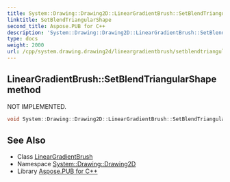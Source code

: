 ```yaml
---
title: System::Drawing::Drawing2D::LinearGradientBrush::SetBlendTriangularShape method
linktitle: SetBlendTriangularShape
second_title: Aspose.PUB for C++
description: 'System::Drawing::Drawing2D::LinearGradientBrush::SetBlendTriangularShape method. NOT IMPLEMENTED in C++.'
type: docs
weight: 2000
url: /cpp/system.drawing.drawing2d/lineargradientbrush/setblendtriangularshape/
---
```

## LinearGradientBrush::SetBlendTriangularShape method


NOT IMPLEMENTED.

```cpp
void System::Drawing::Drawing2D::LinearGradientBrush::SetBlendTriangularShape(float focus, float scale=1.0f)
```


## See Also

* Class [LinearGradientBrush](../)
* Namespace [System::Drawing::Drawing2D](../../)
* Library [Aspose.PUB for C++](../../../)
